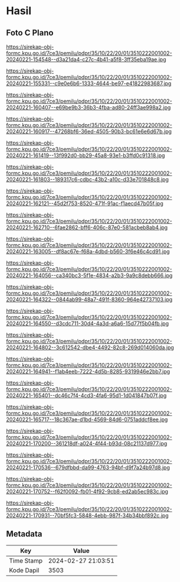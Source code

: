 # Hasil

## Foto C Plano

https://sirekap-obj-formc.kpu.go.id/7ce3/pemilu/pdpr/35/10/22/20/01/3510222001002-20240221-154548--d3a21da4-c27c-4b41-a5f8-3ff35eba19ae.jpg

https://sirekap-obj-formc.kpu.go.id/7ce3/pemilu/pdpr/35/10/22/20/01/3510222001002-20240221-155331--c9e0e6b6-1333-4644-be97-e41822983687.jpg

https://sirekap-obj-formc.kpu.go.id/7ce3/pemilu/pdpr/35/10/22/20/01/3510222001002-20240221-160407--e69be9b3-36b3-4fba-ad80-24ff3ae998a2.jpg

https://sirekap-obj-formc.kpu.go.id/7ce3/pemilu/pdpr/35/10/22/20/01/3510222001002-20240221-160917--47268bf6-36ed-4505-90b3-bc61e6e6d67b.jpg

https://sirekap-obj-formc.kpu.go.id/7ce3/pemilu/pdpr/35/10/22/20/01/3510222001002-20240221-161419--13f992d0-bb29-45a8-93e1-b3ffd0c91318.jpg

https://sirekap-obj-formc.kpu.go.id/7ce3/pemilu/pdpr/35/10/22/20/01/3510222001002-20240221-161803--189317c6-cdbc-43b2-a10c-d33e701848c8.jpg

https://sirekap-obj-formc.kpu.go.id/7ce3/pemilu/pdpr/35/10/22/20/01/3510222001002-20240221-162121--45d2f753-8520-471f-91ac-f1aecd47b05f.jpg

https://sirekap-obj-formc.kpu.go.id/7ce3/pemilu/pdpr/35/10/22/20/01/3510222001002-20240221-162710--6fae2862-bff6-406c-87e0-581acbeb8ab4.jpg

https://sirekap-obj-formc.kpu.go.id/7ce3/pemilu/pdpr/35/10/22/20/01/3510222001002-20240221-163005--df8ac67e-f68a-4dbd-b560-3f6e46c4cd91.jpg

https://sirekap-obj-formc.kpu.go.id/7ce3/pemilu/pdpr/35/10/22/20/01/3510222001002-20240221-164056--ca340bc3-5f1e-4834-a2b3-9a9c8debb666.jpg

https://sirekap-obj-formc.kpu.go.id/7ce3/pemilu/pdpr/35/10/22/20/01/3510222001002-20240221-164322--0844ab99-48a7-491f-8360-964e42737103.jpg

https://sirekap-obj-formc.kpu.go.id/7ce3/pemilu/pdpr/35/10/22/20/01/3510222001002-20240221-164550--d3cdc711-30d4-4a3d-a6a6-15d77f5b04fb.jpg

https://sirekap-obj-formc.kpu.go.id/7ce3/pemilu/pdpr/35/10/22/20/01/3510222001002-20240221-164802--3c612542-dbe4-4492-82c8-269d014060da.jpg

https://sirekap-obj-formc.kpu.go.id/7ce3/pemilu/pdpr/35/10/22/20/01/3510222001002-20240221-164941--f1ab4eeb-7222-4d5b-8285-9319946e2bb7.jpg

https://sirekap-obj-formc.kpu.go.id/7ce3/pemilu/pdpr/35/10/22/20/01/3510222001002-20240221-165401--dc46c7f4-4cd3-4fa6-95d1-1d041847b07f.jpg

https://sirekap-obj-formc.kpu.go.id/7ce3/pemilu/pdpr/35/10/22/20/01/3510222001002-20240221-165717--18c367ae-d1bd-4569-84d6-0751addcf8ee.jpg

https://sirekap-obj-formc.kpu.go.id/7ce3/pemilu/pdpr/35/10/22/20/01/3510222001002-20240221-170200--361218df-a024-4f44-b93d-08c21137d977.jpg

https://sirekap-obj-formc.kpu.go.id/7ce3/pemilu/pdpr/35/10/22/20/01/3510222001002-20240221-170536--679dfbbd-da99-4763-94bf-d9f7a24b97d8.jpg

https://sirekap-obj-formc.kpu.go.id/7ce3/pemilu/pdpr/35/10/22/20/01/3510222001002-20240221-170752--f62f0092-fb01-4f92-9cb8-ed2ab5ec983c.jpg

https://sirekap-obj-formc.kpu.go.id/7ce3/pemilu/pdpr/35/10/22/20/01/3510222001002-20240221-170931--70bf5fc3-5848-4ebb-987f-34b34bbf892c.jpg


## Metadata

| Key        | Value               |
| ---------- | ------------------- |
| Time Stamp | 2024-02-27 21:03:51 |
| Kode Dapil | 3503                |



